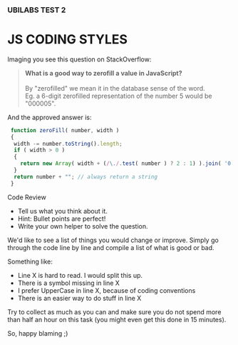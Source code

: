 ### UBILABS TEST 2 
# JS CODING STYLES

Imaging you see this question on StackOverflow:

> **What is a good way to zerofill a value in JavaScript?** \
> \
> By "zerofilled" we mean it in the database sense of the word. \
> Eg. a 6-digit zerofilled representation of the number 5 would be "000005".

And the approved answer is:

```js
 function zeroFill( number, width )
 {
  width -= number.toString().length;
  if ( width > 0 )
  {
    return new Array( width + (/\./.test( number ) ? 2 : 1) ).join( '0' ) + ber;
  }
  return number + ""; // always return a string
 }
```

Code Review 

* Tell us what you think about it. 
* Hint: Bullet points are perfect!
* Write your own helper to solve the question.

We'd like to see a list of things you would change or improve. 
Simply go through the code line by line and compile a list of what is good or bad.

Something like:

* Line X is hard to read. I would split this up.
* There is a symbol missing in line X
* I prefer UpperCase in line X, because of coding conventions
* There is an easier way to do stuff in line X

Try to collect as much as you can and make sure you do not spend more than half an hour on this task (you might even get this done in 15 minutes).

So, happy blaming ;)
